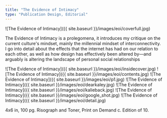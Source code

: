 ```yaml
---
title: "The Evidence of Intimacy"
type: "Publication Design, Editorial"
---
```


![The Evidence of Intimacy]({{ site.baseurl }}/images/eoi/coverfull.jpg)

The Evidence of Intimacy is a prolegomena, it introduces my critique on the current culture's mindset, mainly the millennial mindset of interconnectivity. I go into detail about the effects that the internet has had on our relation to each other, as well as how design has effectively been altered by—and arguably is altering the landscape of personal social relationships

![The Evidence of Intimacy]({{ site.baseurl }}/images/eoi/insidecover.jpg)
![The Evidence of Intimacy]({{ site.baseurl }}/images/eoi/contents.jpg)
![The Evidence of Intimacy]({{ site.baseurl }}/images/eoi/p1.jpg)
![The Evidence of Intimacy]({{ site.baseurl }}/images/eoi/dearkaley.jpg)
![The Evidence of Intimacy]({{ site.baseurl }}/images/eoi/kalieback.jpg)
![The Evidence of Intimacy]({{ site.baseurl }}/images/eoi/google_shot.jpg)
![The Evidence of Intimacy]({{ site.baseurl }}/images/eoi/detail.jpg)

4x6 in, 100 pg. Risograph and Toner, Print on Demand c. Edition of 10.
